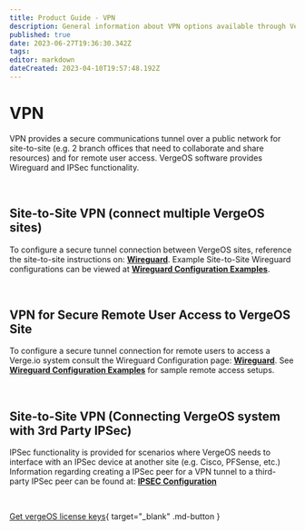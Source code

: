 ```yaml
---
title: Product Guide - VPN
description: General information about VPN options available through VergeOS
published: true
date: 2023-06-27T19:36:30.342Z
tags: 
editor: markdown
dateCreated: 2023-04-10T19:57:48.192Z
---
```


# VPN

VPN provides a secure communications tunnel over a public network for site-to-site (e.g. 2 branch offices that need to collaborate and share resources) and for remote user access. VergeOS software provides Wireguard and IPSec functionality.

<br>



## Site-to-Site VPN (connect multiple VergeOS sites)
To configure a secure tunnel connection between VergeOS sites, reference the site-to-site instructions on: [**Wireguard**](/product-guide/wireguardconfig).  Example Site-to-Site Wireguard configurations can be viewed at [**Wireguard Configuration Examples**](/product-guide/wireguard-examples).

<br>

## VPN for Secure Remote User Access to VergeOS Site
To configure a secure tunnel connection for remote users to access a Verge.io system consult the Wireguard Configuration page: [**Wireguard**](/product-guide/wireguardconfig).  See [**Wireguard Configuration Examples**](/product-guide/wireguard-examples) for sample remote access setups.

<br>

## Site-to-Site VPN (Connecting VergeOS system with 3rd Party IPSec)
IPSec functionality is provided for scenarios where VergeOS needs to interface with an IPSec device at another site (e.g. Cisco, PFSense, etc.)
Information regarding creating a IPSec peer for a VPN tunnel to a third-party IPSec peer can be found at:  [**IPSEC Configuration**](/product-guide/IPSEC)

<br>

[Get vergeOS license keys](https://www.verge.io/test-drive){ target="_blank" .md-button }